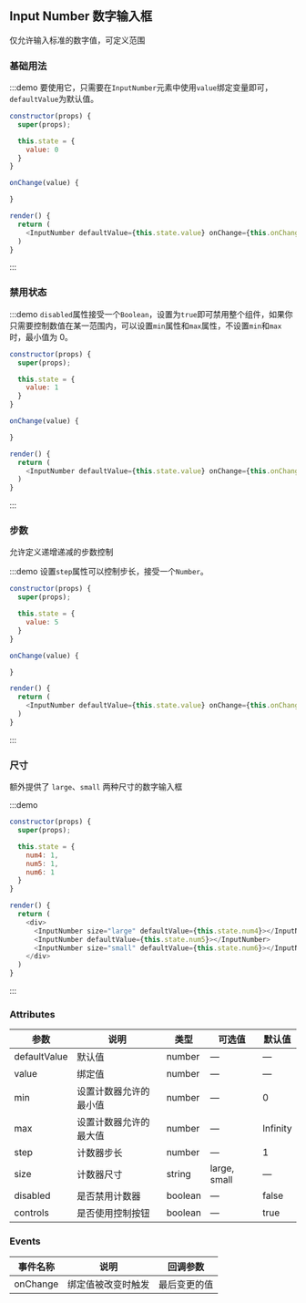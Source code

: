 ## Input Number 数字输入框

仅允许输入标准的数字值，可定义范围

### 基础用法

:::demo 要使用它，只需要在`InputNumber`元素中使用`value`绑定变量即可，`defaultValue`为默认值。
```js
constructor(props) {
  super(props);

  this.state = {
    value: 0
  }
}

onChange(value) {

}

render() {
  return (
    <InputNumber defaultValue={this.state.value} onChange={this.onChange.bind(this)} min="1" max="10"></InputNumber>
  )
}
```
:::

### 禁用状态

:::demo `disabled`属性接受一个`Boolean`，设置为`true`即可禁用整个组件，如果你只需要控制数值在某一范围内，可以设置`min`属性和`max`属性，不设置`min`和`max`时，最小值为 0。

```js
constructor(props) {
  super(props);

  this.state = {
    value: 1
  }
}

onChange(value) {

}

render() {
  return (
    <InputNumber defaultValue={this.state.value} onChange={this.onChange.bind(this)} disabled={true}></InputNumber>
  )
}
```
:::

### 步数

允许定义递增递减的步数控制

:::demo 设置`step`属性可以控制步长，接受一个`Number`。

```js
constructor(props) {
  super(props);

  this.state = {
    value: 5
  }
}

onChange(value) {

}

render() {
  return (
    <InputNumber defaultValue={this.state.value} onChange={this.onChange.bind(this)} step="2"></InputNumber>
  )
}
```
:::

### 尺寸

额外提供了 `large`、`small` 两种尺寸的数字输入框

:::demo

```js
constructor(props) {
  super(props);

  this.state = {
    num4: 1,
    num5: 1,
    num6: 1
  }
}

render() {
  return (
    <div>
      <InputNumber size="large" defaultValue={this.state.num4}></InputNumber>
      <InputNumber defaultValue={this.state.num5}></InputNumber>
      <InputNumber size="small" defaultValue={this.state.num6}></InputNumber>
    </div>
  )
}
```
:::

### Attributes
| 参数      | 说明          | 类型      | 可选值                           | 默认值  |
|----------|-------------- |----------|--------------------------------  |-------- |
| defaultValue    | 默认值         | number | — | — |
| value    | 绑定值         | number | — | — |
| min      | 设置计数器允许的最小值 | number | — | 0 |
| max      | 设置计数器允许的最大值 | number | — | Infinity |
| step     | 计数器步长           | number   | — | 1 |
| size     | 计数器尺寸           | string   | large, small | — |
| disabled | 是否禁用计数器        | boolean | — | false |
| controls | 是否使用控制按钮        | boolean | — | true |

### Events
| 事件名称 | 说明 | 回调参数 |
|---------|--------|---------|
| onChange | 绑定值被改变时触发 | 最后变更的值 |
